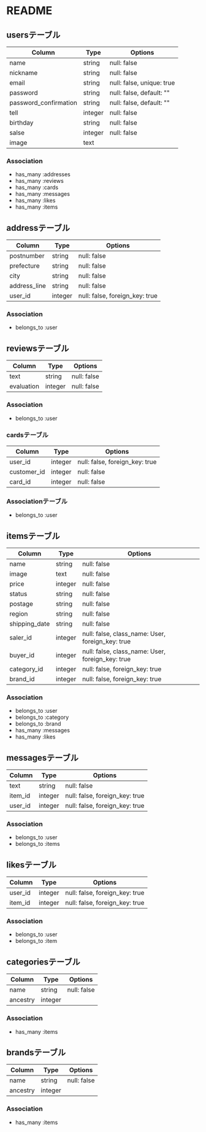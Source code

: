 # README


## usersテーブル

|Column|Type|Options|
|------|----|-------|
|name|string|null: false|
|nickname|string|null: false|
|email|string|null: false, unique: true|
|password|string|null: false, default: ""|
|password_confirmation|string|null: false, default: ""|
|tell|integer|null: false|
|birthday|string|null: false|
|salse|integer|null: false|
|image|text||

### Association
- has_many :addresses
- has_many :reviews
- has_many :cards
- has_many :messages
- has_many :likes
- has_many :items

## addressテーブル

|Column|Type|Options|
|------|----|-------|
|postnumber|string|null: false|
|prefecture|string|null: false|
|city|string|null: false|
|address_line|string|null: false|
|user_id|integer|null: false, foreign_key: true|

### Association
- belongs_to :user

## reviewsテーブル

|Column|Type|Options|
|------|----|-------|
|text|string|null: false|
|evaluation|integer|null: false|

### Association
- belongs_to :user

### cardsテーブル

|Column|Type|Options|
|------|----|-------|
|user_id|integer|null: false, foreign_key: true|
|customer_id|integer|null: false|
|card_id|integer|null: false|

### Associationテーブル
- belongs_to :user


## itemsテーブル

|Column|Type|Options|
|------|----|-------|
|name|string|null: false|
|image|text|null: false|
|price|integer|null: false|
|status|string|null: false|
|postage|string|null: false|
|region|string|null: false|
|shipping_date|string|null: false|
|saler_id|integer|null: false, class_name: User, foreign_key: true|
|buyer_id|integer|null: false, class_name: User, foreign_key: true|
|category_id|integer|null: false, foreign_key: true|
|brand_id|integer|null: false, foreign_key: true|


### Association
- belongs_to :user
- belongs_to :category
- belongs_to :brand
- has_many :messages
- has_many :likes

## messagesテーブル
|Column|Type|Options|
|------|----|-------|
|text|string|null: false|
|item_id|integer|null: false, foreign_key: true|
|user_id|integer|null: false, foreign_key: true|

### Association
- belongs_to :user
- belongs_to :items

## likesテーブル
|Column|Type|Options|
|------|----|-------|
|user_id|integer|null: false, foreign_key: true|
|item_id|integer|null: false, foreign_key: true|

### Association
- belongs_to :user
- belongs_to :item

## categoriesテーブル

|Column|Type|Options|
|------|----|-------|
|name|string|null: false|
|ancestry|integer||

### Association
- has_many :items

## brandsテーブル

|Column|Type|Options|
|------|----|-------|
|name|string|null: false|
|ancestry|integer||

### Association
- has_many :items